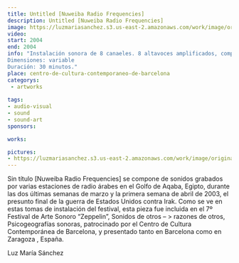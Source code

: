 ```yaml
---
title: Untitled [Nuweiba Radio Frequencies]
description: Untitled [Nuweiba Radio Frequencies]
image: https://luzmariasanchez.s3.us-east-2.amazonaws.com/work/image/original/nrf_vi01.jpg
video: 
start: 2004
end: 2004
info: "Instalación sonora de 8 canaeles. 8 altavoces amplificados, computadora, interfaz digital.
Dimensiones: variable
Duración: 30 minutos."
place: centro-de-cultura-contemporaneo-de-barcelona
categorys:
 - artworks
 
tags:
- audio-visual
- sound
- sound-art
sponsors:

works:

pictures:
- https://luzmariasanchez.s3.us-east-2.amazonaws.com/work/image/original/nrf_vi01.jpg
---
```


Sin título [Nuweiba Radio Frequencies] se compone de sonidos grabados por varias estaciones de radio árabes en el Golfo de Aqaba, Egipto, durante las dos últimas semanas de marzo y la primera semana de abril de 2003, el presunto final de la guerra de Estados Unidos contra Irak. Como se ve en estas tomas de instalación del festival, esta pieza fue incluida en el 7º Festival de Arte Sonoro “Zeppelin”, Sonidos de otros – > razones de otros, Psicogeografías sonoras, patrocinado por el Centro de Cultura Contemporánea de Barcelona, ​​y presentado tanto en Barcelona como en Zaragoza , España.

 

Luz María Sánchez